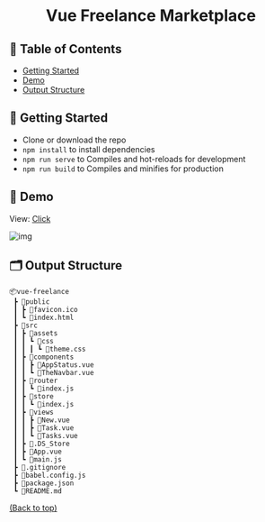 <h1 align="center">Vue Freelance Marketplace</h3>

## 📝 Table of Contents

- [Getting Started](#start)
- [Demo](#demo)
- [Output Structure](#output-structure)

## 🏁 Getting Started <a name = "start"></a>

- Clone or download the repo
- `npm install` to install dependencies
- `npm run serve` to Compiles and hot-reloads for development
- `npm run build` to Compiles and minifies for production

## 🎥 Demo <a name = "demo"></a>

View: [Click](https://vue-freelance.netlify.app/)

![img](http://test-developer.ru/preview/vue-freelance.jpg)

## 🗂 Output Structure <a name = "output-structure"></a>

```shell
📦vue-freelance
 ┣ 📂public
 ┃ ┣ 📜favicon.ico
 ┃ ┗ 📜index.html
 ┣ 📂src
 ┃ ┣ 📂assets
 ┃ ┃ ┗ 📂css
 ┃ ┃ ┃ ┗ 📜theme.css
 ┃ ┣ 📂components
 ┃ ┃ ┣ 📜AppStatus.vue
 ┃ ┃ ┗ 📜TheNavbar.vue
 ┃ ┣ 📂router
 ┃ ┃ ┗ 📜index.js
 ┃ ┣ 📂store
 ┃ ┃ ┗ 📜index.js
 ┃ ┣ 📂views
 ┃ ┃ ┣ 📜New.vue
 ┃ ┃ ┣ 📜Task.vue
 ┃ ┃ ┗ 📜Tasks.vue
 ┃ ┣ 📜.DS_Store
 ┃ ┣ 📜App.vue
 ┃ ┗ 📜main.js
 ┣ 📜.gitignore
 ┣ 📜babel.config.js
 ┣ 📜package.json
 ┗ 📜README.md
```

[(Back to top)](#table-of-contents)
